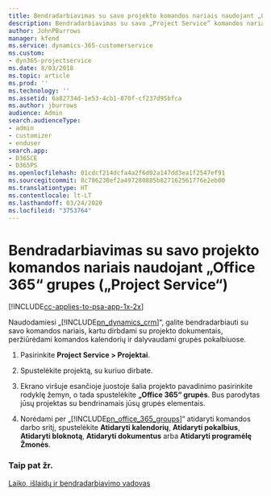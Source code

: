 ```yaml
---
title: Bendradarbiavimas su savo projekto komandos nariais naudojant „Office 365“ grupes
description: Bendradarbiavimas su savo „Project Service“ komandos nariais naudojant „Office 365“ grupes
author: JohnPBurrows
manager: kfend
ms.service: dynamics-365-customerservice
ms.custom:
- dyn365-projectservice
ms.date: 8/03/2018
ms.topic: article
ms.prod: ''
ms.technology: ''
ms.assetid: 6a82734d-1e53-4cb1-870f-cf237d95bfca
ms.author: jburrows
audience: Admin
search.audienceType:
- admin
- customizer
- enduser
search.app:
- D365CE
- D365PS
ms.openlocfilehash: 01cdcf214dcfa4a2f6d02a147dd3ea1f2547ef91
ms.sourcegitcommit: 8c786230ef2a497280885b827162561776e2eb00
ms.translationtype: HT
ms.contentlocale: lt-LT
ms.lasthandoff: 03/24/2020
ms.locfileid: "3753764"
---
```

# <a name="collaborate-with-your-project-team-members-with-office-365-groups-project-service"></a>Bendradarbiavimas su savo projekto komandos nariais naudojant „Office 365“ grupes („Project Service“)

[!INCLUDE[cc-applies-to-psa-app-1x-2x](../includes/cc-applies-to-psa-app-1x-2x.md)]

Naudodamiesi „[!INCLUDE[pn_dynamics_crm](../includes/pn-dynamics-crm.md)]“, galite bendradarbiauti su savo komandos nariais, kartu dirbdami su projekto dokumentais, peržiūrėdami komandos kalendorių ir dalyvaudami grupės pokalbiuose.  
  
1. Pasirinkite **Project Service > Projektai**.  
  
2. Spustelėkite projektą, su kuriuo dirbate.  
  
3. Ekrano viršuje esančioje juostoje šalia projekto pavadinimo pasirinkite rodyklę žemyn, o tada spustelėkite **„Office 365“ grupės**. Bus parodytas jūsų projektas su bendrinamais jūsų grupės elementais.  
  
4. Norėdami per „[!INCLUDE[pn_office_365_groups](../includes/pn-office-365-groups.md)]“ atidaryti komandos darbo sritį, spustelėkite **Atidaryti kalendorių**, **Atidaryti pokalbius**, **Atidaryti bloknotą**, **Atidaryti dokumentus** arba **Atidaryti programėlę Žmonės**.  
  
### <a name="see-also"></a>Taip pat žr.  
 [Laiko, išlaidų ir bendradarbiavimo vadovas](../project-service/time-expense-collaboration-guide.md)
